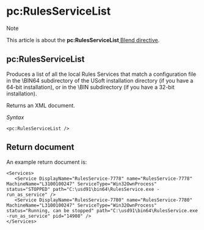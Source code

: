 # pc:RulesServiceList



> [!NOTE]
> This article is about the **pc:RulesServiceList**[ Blend directive](/docs/Repositories/Blend%20directives).

## **pc:RulesServiceList**

Produces a list of all the local Rules Services that match a configuration file in the \\BIN64 subdirectory of the USoft installation directory (if you have a 64-bit installation), or in the \\BIN subdirectory (if you have a 32-bit installation).

Returns an XML document.

*Syntax*

```
<pc:RulesServiceList />
```

## Return document

An example return document is:

```language-xml
<Services>
   <Service DisplayName="RulesService-7778" name="RulesService-7778" MachineName="L3100100247" ServiceType="Win32OwnProcess" status="STOPPED" path="C:\usd91\bin64\RulesService.exe -run_as_service" />
   <Service DisplayName="RulesService-7780" name="RulesService-7780" MachineName="L3100100247" ServiceType="Win32OwnProcess" status="Running, can be stopped" path="C:\usd91\bin64\RulesService.exe -run_as_service" pid="14908" />
</Services>
```

 